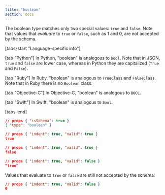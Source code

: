 ```yaml
---
title: "boolean"
section: docs
---
```


<Keywords label="single: boolean" />

The boolean type matches only two special values: `true` and `false`.
Note that values that *evaluate* to `true` or `false`, such as 1 and 0,
are not accepted by the schema.

[tabs-start "Language-specific info"]

[tab "Python"]
In Python, "boolean" is analogous to `bool`.  Note that in JSON,
`true` and `false` are lower case, whereas in Python they are
capitalized (`True` and `False`).

[tab "Ruby"]
In Ruby, "boolean" is analogous to `TrueClass` and `FalseClass`.  Note
that in Ruby there is no `Boolean` class.

[tab "Objective-C"]
In Objective-C, "boolean" is analogous to `BOOL`.

[tab "Swift"]
In Swift, "boolean" is analogous to `Bool`.

[tabs-end]

```json
// props { "isSchema": true }
{ "type": "boolean" }
```
```json
// props { "indent": true, "valid": true }
true
```
```json
// props { "indent": true, "valid": true }
false
```
```json
// props { "indent": true, "valid": false }
"true"
```
Values that evaluate to `true` or `false` are still not accepted by the schema:

```json
// props { "indent": true, "valid": false }
0
```